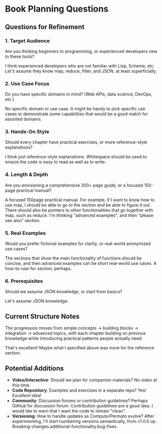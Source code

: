 # Book Planning Questions

## Questions for Refinement

### 1. Target Audience
Are you thinking beginners to programming, or experienced developers new to these tools?

I think experienced developers who are not familiar with Lisp, Scheme, etc.  Let's assume they know map, reduce, filter, and JSON, at least superficially.

### 2. Use Case Focus
Do you have specific domains in mind? (Web APIs, data science, DevOps, etc.)

No specific domain or use case.  It might be handy to pick specific use cases to demonstrate some capabilities that would be a good match for assorted domains.

### 3. Hands-On Style
Should every chapter have practical exercises, or more reference-style explanations?

I think just reference-style explanations.  Whitespace should be used to ensure the code is easy to read as well as to write.

### 4. Length & Depth
Are you envisioning a comprehensive 300+ page guide, or a focused 150-page practical manual?

A focused 150page practical manual.  For example, if I want to know how to use map, I should be able to go to the section and be able to figure it out.  There should also be pointers to other functionalities that go together with map, such as reduce.  I'm thinking "advanced examples", and then "please see also" section.

### 5. Real Examples
Would you prefer fictional examples for clarity, or real-world anonymized use cases?

The sections that show the main functionality of functions should be concise, and then advanced examples can be short real-world use cases.  A how-to-use-for section, perhaps.

### 6. Prerequisites
Should we assume JSON knowledge, or start from basics?

Let's assume JSON knowledge.

## Current Structure Notes

The progression moves from simple concepts → building blocks → integration → advanced topics, with each chapter building on previous knowledge while introducing practical patterns people actually need.

That's excellent!  Maybe what I specified above was more for the reference section.

## Potential Additions

- **Video/Interactive**: Should we plan for companion materials?  No video at this time.
- **Code Repository**: Examples and exercises in a separate repo?  Yes!  Excellent idea!
- **Community**: Discussion forums or contribution guidelines?  Perhaps GitHub for discussion forum.  Contribution guidelines are a good idea.  I would like to warn that I want the code to remain "clean".
- **Versioning**: How to handle updates as Computo/Permuto evolve?  After experimenting, I'll start numbering versions semantically, from v1.0.0 up.  Breaking-changes.additional-functionality.bug-fixes.